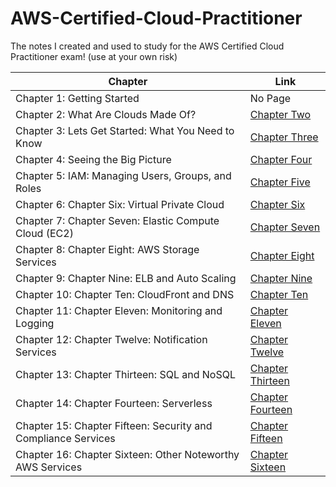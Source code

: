 # AWS-Certified-Cloud-Practitioner
The notes I created and used to study for the AWS Certified Cloud Practitioner exam! (use at your own risk)

| Chapter      | Link |
| ----------- | ----------- |
| Chapter 1: Getting Started      | No Page       |
| Chapter 2: What Are Clouds Made Of?   | [Chapter Two](./Chapters/Chapter%20Two.md) |
| Chapter 3: Lets Get Started: What You Need to Know   | [Chapter Three](./Chapters/Chapter%20Three.md) |
| Chapter 4: Seeing the Big Picture   | [Chapter Four](./Chapters/Chapter%20Four.md) |
| Chapter 5: IAM: Managing Users, Groups, and Roles   | [Chapter Five](./Chapters/Chapter%20Five.md) |
| Chapter 6: Chapter Six: Virtual Private Cloud   | [Chapter Six](./Chapters/Chapter%20Six.md) |
| Chapter 7: Chapter Seven: Elastic Compute Cloud (EC2)   | [Chapter Seven](./Chapters/Chapter%20Seven.md) |
| Chapter 8: Chapter Eight: AWS Storage Services   | [Chapter Eight](./Chapters/Chapter%20Eight.md) |
| Chapter 9: Chapter Nine: ELB and Auto Scaling   | [Chapter Nine](./Chapters/Chapter%20Nine.md) |
| Chapter 10: Chapter Ten: CloudFront and DNS   | [Chapter Ten](./Chapters/Chapter%20Ten.md) |
| Chapter 11: Chapter Eleven: Monitoring and Logging   | [Chapter Eleven](./Chapters/Chapter%20Eleven.md) |
| Chapter 12: Chapter Twelve: Notification Services   | [Chapter Twelve](./Chapters/Chapter%20Twelve.md) |
| Chapter 13: Chapter Thirteen: SQL and NoSQL   | [Chapter Thirteen](./Chapters/Chapter%20Thirteen.md) |
| Chapter 14: Chapter Fourteen: Serverless   | [Chapter Fourteen](./Chapters/Chapter%20Fourteen.md) |
| Chapter 15: Chapter Fifteen: Security and Compliance Services   | [Chapter Fifteen](./Chapters/Chapter%20Fifteen.md) |
| Chapter 16: Chapter Sixteen: Other Noteworthy AWS Services   | [Chapter Sixteen](./Chapters/Chapter%20Sixteen.md) |